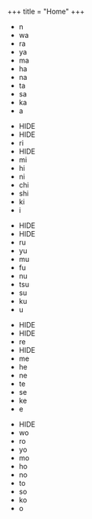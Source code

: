 +++
title = "Home"
+++
<main>
  <!-- Flex Container Start -->
  <ul class="flex-container container-row-1">
    <li class="flex-item n-column-n eigo">n</li>
    <li class="flex-item n-column-n hiragana" hidden>ん</li>
    <li class="flex-item n-column-n katakana" hidden>ン</li>
    <li class="flex-item wa-column-wa eigo">wa</li>
    <li class="flex-item wa-column-wa hiragana" hidden>わ</li>
    <li class="flex-item wa-column-wa katakana" hidden>ワ</li>
    <li class="flex-item ra-column-ra eigo">ra</li>
    <li class="flex-item ra-column-ra hiragana" hidden>ら</li>
    <li class="flex-item ra-column-ra katakana" hidden>ラ</li>
    <li class="flex-item ya-column-ya eigo">ya</li>
    <li class="flex-item ya-column-ya hiragana" hidden>や</li>
    <li class="flex-item ya-column-ya katakana" hidden>ヤ</li>
    <li class="flex-item ma-column-ma eigo">ma</li>
    <li class="flex-item ma-column-ma hiragana" hidden>ま</li>
    <li class="flex-item ma-column-ma katakana" hidden>マ</li>
    <li class="flex-item ha-column-ha eigo">ha</li>
    <li class="flex-item ha-column-ha hiragana" hidden>は</li>
    <li class="flex-item ha-column-ha katakana" hidden>ハ</li>
    <li class="flex-item na-column-na eigo">na</li>
    <li class="flex-item na-column-na hiragana" hidden>な</li>
    <li class="flex-item na-column-na katakana" hidden>ナ</li>
    <li class="flex-item ta-column-ta eigo">ta</li>
    <li class="flex-item ta-column-ta hiragana" hidden>た</li>
    <li class="flex-item ta-column-ta katakana" hidden>タ</li>
    <li class="flex-item sa-column-sa eigo">sa</li>
    <li class="flex-item sa-column-sa hiragana" hidden>さ</li>
    <li class="flex-item sa-column-sa katakana" hidden>サ</li>
    <li class="flex-item ka-column-ka eigo">ka</li>
    <li class="flex-item ka-column-ka hiragana" hidden>か</li>
    <li class="flex-item ka-column-ka katakana" hidden>カ</li>
    <li class="flex-item a-column-a eigo">a</li>
    <li class="flex-item a-column-a hiragana" hidden>あ</li>
    <li class="flex-item a-column-a katakana" hidden>ア</li>
  </ul>
  <ul class="flex-container container-row-2">
    <li class="flex-item n-column hide-li">HIDE</li>
    <li class="flex-item wa-column hide-li">HIDE</li>
    <li class="flex-item ra-column-ri eigo">ri</li>
    <li class="flex-item ra-column-ri hiragana" hidden>り</li>
    <li class="flex-item ra-column-ri katakana" hidden>リ</li>
    <li class="flex-item ya-column hide-li">HIDE</li>
    <li class="flex-item ma-column-mi eigo">mi</li>
    <li class="flex-item ma-column-mi hiragana" hidden>み</li>
    <li class="flex-item ma-column-mi katakana" hidden>ミ</li>
    <li class="flex-item ha-column-hi eigo">hi</li>
    <li class="flex-item ha-column-hi hiragana" hidden>ひ</li>
    <li class="flex-item ha-column-hi katakana" hidden>ヒ</li>
    <li class="flex-item na-column-ni eigo">ni</li>
    <li class="flex-item na-column-ni hiragana" hidden>に</li>
    <li class="flex-item na-column-ni katakana" hidden>ニ</li>
    <li class="flex-item ta-column-chi eigo">chi</li>
    <li class="flex-item ta-column-chi hiragana" hidden>ち</li>
    <li class="flex-item ta-column-chi katakana" hidden>チ</li>
    <li class="flex-item sa-column-shi eigo">shi</li>
    <li class="flex-item sa-column-shi hiragana" hidden>し</li>
    <li class="flex-item sa-column-shi katakana" hidden>シ</li>
    <li class="flex-item ka-column-ki eigo">ki</li>
    <li class="flex-item ka-column-ki hiragana" hidden>き</li>
    <li class="flex-item ka-column-ki katakana" hidden>キ</li>
    <li class="flex-item a-column-i eigo">i</li>
    <li class="flex-item a-column-i katakana" hidden>イ</li>
    <li class="flex-item a-column-i hiragana" hidden>い</li>
  </ul>
  <ul class="flex-container container-row-3">
    <li class="flex-item n-column hide-li">HIDE</li>
    <li class="flex-item wa-column hide-li">HIDE</li>
    <li class="flex-item ra-column-ru eigo">ru</li>
    <li class="flex-item ra-column-ru hiragana" hidden>る</li>
    <li class="flex-item ra-column-ru katakana" hidden>ル</li>
    <li class="flex-item ya-column-yu eigo">yu</li>
    <li class="flex-item ya-column-yu hiragana" hidden>ゆ</li>
    <li class="flex-item ya-column-yu katakana" hidden>ユ</li>
    <li class="flex-item ma-column-mu eigo">mu</li>
    <li class="flex-item ma-column-mu hiragana" hidden>む</li>
    <li class="flex-item ma-column-mu katakana" hidden>ム</li>
    <li class="flex-item ha-column-fu eigo">fu</li>
    <li class="flex-item ha-column-fu hiragana" hidden>ふ</li>
    <li class="flex-item ha-column-fu katakana" hidden>フ</li>
    <li class="flex-item na-column-nu eigo">nu</li>
    <li class="flex-item na-column-nu hiragana" hidden>ぬ</li>
    <li class="flex-item na-column-nu katakana" hidden>ヌ</li>
    <li class="flex-item ta-column-tsu eigo">tsu</li>
    <li class="flex-item ta-column-tsu hiragana" hidden>つ</li>
    <li class="flex-item ta-column-tsu katakana" hidden>ツ</li>
    <li class="flex-item sa-column-su eigo">su</li>
    <li class="flex-item sa-column-su hiragana" hidden>す</li>
    <li class="flex-item sa-column-su katakana" hidden>ス</li>
    <li class="flex-item ka-column-ku eigo">ku</li>
    <li class="flex-item ka-column-ku hiragana" hidden>く</li>
    <li class="flex-item ka-column-ku katakana" hidden>ク</li>
    <li class="flex-item a-column-u eigo">u</li>
    <li class="flex-item a-column-u hiragana" hidden>う</li>
    <li class="flex-item a-column-u katakana" hidden>ウ</li>
  </ul>
  <ul class="flex-container container-row-4">
    <li class="flex-item n-column hide-li">HIDE</li>
    <li class="flex-item wa-column hide-li">HIDE</li>
    <li class="flex-item ra-column-re eigo">re</li>
    <li class="flex-item ra-column-re hiragana" hidden>れ</li>
    <li class="flex-item ra-column-re katakana" hidden>レ</li>
    <li class="flex-item ya-column hide-li">HIDE</li>
    <li class="flex-item ma-column-me eigo">me</li>
    <li class="flex-item ma-column-me hiragana" hidden>め</li>
    <li class="flex-item ma-column-me katakana" hidden>メ</li>
    <li class="flex-item ha-column-he eigo">he</li>
    <li class="flex-item ha-column-he hiragana" hidden>へ</li>
    <li class="flex-item ha-column-he katakana" hidden>ヘ</li>
    <li class="flex-item na-column-ne eigo">ne</li>
    <li class="flex-item na-column-ne hiragana" hidden>ね</li>
    <li class="flex-item na-column-ne katakana" hidden>ネ</li>
    <li class="flex-item ta-column-te eigo">te</li>
    <li class="flex-item ta-column-te hiragana" hidden>て</li>
    <li class="flex-item ta-column-te katakana" hidden>テ</li>
    <li class="flex-item sa-column-se eigo">se</li>
    <li class="flex-item sa-column-se hiragana" hidden>せ</li>
    <li class="flex-item sa-column-se katakana" hidden>セ</li>
    <li class="flex-item ka-column-ke eigo">ke</li>
    <li class="flex-item ka-column-ke hiragana" hidden>け</li>
    <li class="flex-item ka-column-ke katakana" hidden>ケ</li>
    <li class="flex-item a-column-e eigo">e</li>
    <li class="flex-item a-column-e hiragana" hidden>え</li>
    <li class="flex-item a-column-e katakana" hidden>エ</li>
  </ul>
  <ul class="flex-container container-row-5">
    <li class="flex-item n-column hide-li">HIDE</li>
    <li class="flex-item wa-column-wo eigo">wo</li>
    <li class="flex-item wa-column-wo hiragana" hidden>を</li>
    <li class="flex-item wa-column-wo katakana" hidden>ヲ</li>
    <li class="flex-item ra-column-ro eigo">ro</li>
    <li class="flex-item ra-column-ro hiragana" hidden>ろ</li>
    <li class="flex-item ra-column-ro katakana" hidden>ロ</li>
    <li class="flex-item ya-column-yo eigo">yo</li>
    <li class="flex-item ya-column-yo hiragana" hidden>よ</li>
    <li class="flex-item ya-column-yo katakana" hidden>ヨ</li>
    <li class="flex-item ma-column-mo eigo">mo</li>
    <li class="flex-item ma-column-mo hiragana" hidden>も</li>
    <li class="flex-item ma-column-mo katakana" hidden>モ</li>
    <li class="flex-item ha-column-ho eigo">ho</li>
    <li class="flex-item ha-column-ho hiragana" hidden>ほ</li>
    <li class="flex-item ha-column-ho katakana" hidden>ホ</li>
    <li class="flex-item na-column-no eigo">no</li>
    <li class="flex-item na-column-no hiragana" hidden>の</li>
    <li class="flex-item na-column-no katakana" hidden>ノ</li>
    <li class="flex-item ta-column-to eigo">to</li>
    <li class="flex-item ta-column-to hiragana" hidden>と</li>
    <li class="flex-item ta-column-to katakana" hidden>ト</li>
    <li class="flex-item sa-column-so eigo">so</li>
    <li class="flex-item sa-column-so hiragana" hidden>そ</li>
    <li class="flex-item sa-column-so katakana" hidden>ソ</li>
    <li class="flex-item ka-column-ko eigo">ko</li>
    <li class="flex-item ka-column-ko hiragana" hidden>こ</li>
    <li class="flex-item ka-column-ko katakana" hidden>コ</li>
    <li class="flex-item a-column-o eigo">o</li>
    <li class="flex-item a-column-o hiragana" hidden>お</li>
    <li class="flex-item a-column-o katakana" hidden>オ</li>
  </ul>

</main>

